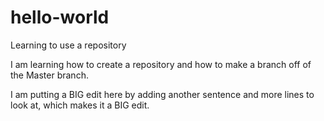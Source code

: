 # hello-world
Learning to use a repository

I am learning how to create a repository 
and how to make a branch off of the Master branch.

I am putting a BIG edit here by adding another sentence
and more lines to look at, which makes it a BIG edit.
